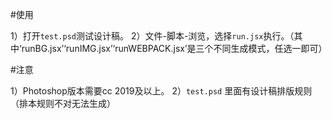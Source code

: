 #使用

1）打开```test.psd```测试设计稿。
2）文件-脚本-浏览，选择```run.jsx```执行。（其中‘runBG.jsx’‘runIMG.jsx’‘runWEBPACK.jsx’是三个不同生成模式，任选一即可）


#注意

1）Photoshop版本需要cc 2019及以上。
2）```test.psd``` 里面有设计稿排版规则（排本规则不对无法生成）

